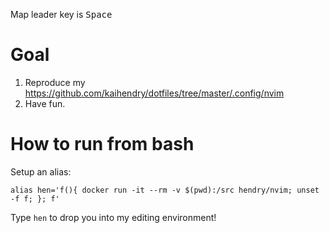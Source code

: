 Map leader key is <kbd>Space</kbd>

# Goal

1. Reproduce my https://github.com/kaihendry/dotfiles/tree/master/.config/nvim
2. Have fun.

# How to run from bash

Setup an alias:

	alias hen='f(){ docker run -it --rm -v $(pwd):/src hendry/nvim; unset -f f; }; f'

Type `hen` to drop you into my editing environment!
